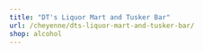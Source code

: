 ```yaml
---
title: "DT's Liquor Mart and Tusker Bar"
url: /cheyenne/dts-liquor-mart-and-tusker-bar/
shop: alcohol
---
```

